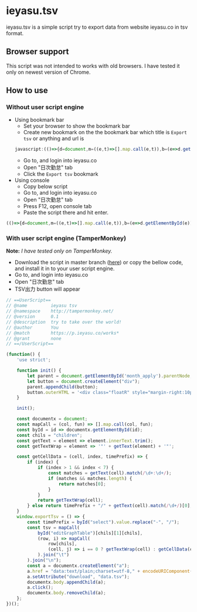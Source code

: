 # ieyasu.tsv

ieyasu.tsv is a simple script try to export data from website ieyasu.co in tsv format.

## Browser support

This script was not intended to works with old browsers.
I have tested it only on newest version of Chrome.

## How to use

### Without user script engine

* Using bookmark bar
  + Set your browser to show the bookmark bar
  + Create new bookmark on the the bookmark bar which title is `Export tsv` or anything and url is 
  ```javascript
  javascript:(()=>{d=document,m=((e,t)=>[].map.call(e,t)),b=(e=>d.getElementById(e)),c="children",t=(e=>e.innerText.trim()),w=(e=>'"'+t(e)+'"'),g=((e,a,d)=>a?a>1&&a<7&&(r=t(e).match(/\d+:\d+/),r&&r.length)?r[0]:w(e):d+"/"+t(e).match(/\d+/)[0]),h=b("select").value.replace("-","/"),r=m(b("editGraphTable")[c][1][c],(e,t)=>m(e[c],(e,a)=>0==t?w(e):g(e,a,h)).join("\t")).join("\n"),a=d.createElement("a"),a.href="data:text/plain;charset=utf-8,"+encodeURIComponent(r),a.setAttribute("download","data.tsv"),d.body.appendChild(a),a.click(),d.body.removeChild(a);})();
  ```
  + Go to, and login into ieyasu.co
  + Open "日次勤怠" tab
  + Click the `Export tsv` bookmark
* Using console
  + Copy below script
  + Go to, and login into ieyasu.co
  + Open "日次勤怠" tab
  + Press F12, open console tab
  + Paste the script there and hit enter.
  
```javascript
(()=>{d=document,m=((e,t)=>[].map.call(e,t)),b=(e=>d.getElementById(e)),c="children",t=(e=>e.innerText.trim()),w=(e=>'"'+t(e)+'"'),g=((e,a,d)=>a?a>1&&a<7&&(r=t(e).match(/\d+:\d+/),r&&r.length)?r[0]:w(e):d+"/"+t(e).match(/\d+/)[0]),h=b("select").value.replace("-","/"),r=m(b("editGraphTable")[c][1][c],(e,t)=>m(e[c],(e,a)=>0==t?w(e):g(e,a,h)).join("\t")).join("\n"),a=d.createElement("a"),a.href="data:text/plain;charset=utf-8,"+encodeURIComponent(r),a.setAttribute("download","data.tsv"),d.body.appendChild(a),a.click(),d.body.removeChild(a);})();
```

### With user script engine (TamperMonkey)

**Note:** *I have tested only on TamperMonkey.*

* Download the script in master branch  ([here](https://github.com/DiepEsc/ieyasu.tsv/raw/master/ieyasu.tsv.user.js)) or copy the bellow code, and install it in to your user script engine.
* Go to, and login into ieyasu.co
* Open "日次勤怠" tab
* TSV出力 button will appear

```javascript
// ==UserScript==
// @name         ieyasu tsv
// @namespace    http://tampermonkey.net/
// @version      0.1
// @description  try to take over the world!
// @author       You
// @match        https://p.ieyasu.co/works*
// @grant        none
// ==/UserScript==

(function() {
    'use strict';

    function init() {
        let parent = document.getElementById('month_apply').parentNode;
        let button = document.createElement("div");
        parent.appendChild(button);
        button.outerHTML = '<div class="floatR" style="margin-right:10px;"><a class="btn" onclick="window.exportTsv()">TSV出力</a></div>';
    }

    init();

    const documentx = document;
    const mapCall = (col, fun) => [].map.call(col, fun);
    const byId = id => documentx.getElementById(id);
    const chils = "children";
    const getText = element => element.innerText.trim();
    const getTextWrap = element => '"' + getText(element) + '"';

    const getCellData = (cell, index, timePrefix) => {
        if (index) {
            if (index > 1 && index < 7) {
                const matches = getText(cell).match(/\d+:\d+/);
                if (matches && matches.length) {
                    return matches[0];
                }
            }
            return getTextWrap(cell);
        } else return timePrefix + "/" + getText(cell).match(/\d+/)[0];
    }
    window.exportTsv = () => {
        const timePrefix = byId("select").value.replace("-", "/");
        const tsv = mapCall(
            byId("editGraphTable")[chils][1][chils],
            (row, i) => mapCall(
                row[chils],
                (cell, j) => i == 0 ? getTextWrap(cell) : getCellData(cell, j, timePrefix)
            ).join("\t")
        ).join("\n");
        const a = documentx.createElement("a");
        a.href = "data:text/plain;charset=utf-8," + encodeURIComponent(tsv);
        a.setAttribute("download", "data.tsv");
        documentx.body.appendChild(a);
        a.click();
        documentx.body.removeChild(a);
    };
})();
```
